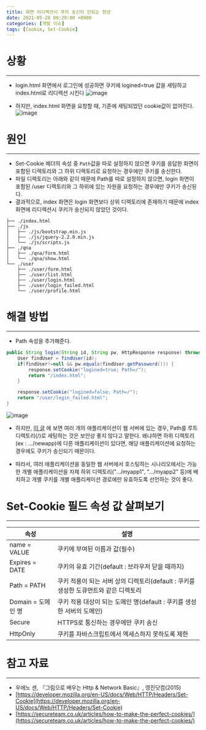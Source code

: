 ```yaml
---
title: 화면 리디렉션시 쿠키 송신이 안되는 현상
date: 2021-05-28 00:29:00 +0900
categories: [개발 이슈]
tags: [Cookie, Set-Cookie]
---
```


# 상황
---
- login.html 화면에서 로그인에 성공하면 쿠키에 logined=true 값을 세팅하고 index.html로 리디렉션 시킨다
![image](https://user-images.githubusercontent.com/64415489/126067313-5d0880e9-3a68-41ad-81bf-c2952b64eeec.png)

- 하지만, index.html 화면을 요청할 때, 기존에 세팅되었던 cookie값이 없어진다.
![image](https://user-images.githubusercontent.com/64415489/126067345-51dae0d2-5025-4c4e-8e52-984372f12152.png)

# 원인
---
- Set-Cookie 헤더의 속성 중 `Path`값을 따로 설정하지 않으면 쿠키를 응답한 화면이 포함된 디렉토리와 그 하위 디렉토리로 요청하는 경우에만 쿠키를 송신한다.
- 파일 디렉토리는 아래와 같이 때문에 Path를 따로 설정하지 않으면, login 화면이 포함된 /user 디렉토리와 그 하위에 있는 자원을 요청하는 경우에만 쿠키가 송신된다.
- 결과적으로, index 화면은 login 화면보다 상위 디렉토리에 존재하기 때문에 index 화면에 리디렉션시 쿠키가 송신되지 않았던 것이다.
```
├── ./index.html
├── ./js
│   ├── ./js/bootstrap.min.js
│   ├── ./js/jquery-2.2.0.min.js
│   └── ./js/scripts.js
├── ./qna
│   ├── ./qna/form.html
│   └── ./qna/show.html
└── ./user
    ├── ./user/form.html
    ├── ./user/list.html
    ├── ./user/login.html
    ├── ./user/login_failed.html
    └── ./user/profile.html
```

# 해결 방법
---
- Path 속성을 추가해준다.
```java
public String login(String id, String pw, HttpResponse response) throws IOException {
    User findUser = findUser(id);
    if(findUser!=null && pw.equals(findUser.getPassword())) {
        response.setCookie("logined=true; Path=/");
        return "/index.html";
    }

    response.setCookie("logined=false; Path=/");
    return "/user/login_failed.html";
}
```

![image](https://user-images.githubusercontent.com/64415489/126068394-179a31d0-5865-4872-abfc-e11ff8033ff8.png)

- 하지만, [이 글](https://secureteam.co.uk/articles/how-to-make-the-perfect-cookies/) 에 보면 여러 개의 애플리케이션이 웹 서버에 있는 경우, Path를 루트 디렉토리(/)로 세팅하는 것은
보안상 좋지 않다고 말한다. 왜냐하면 하위 디렉토리(ex : …/newapp)에 다른 애플리케이션이 있다면, 해당 애플리케이션에 요청하는 경우에도 쿠키가 송신되기 때문이다.

- 따라서, 여러 애플리케이션을 동일한 웹 서버에서 호스팅하는 시나리오에서는 가능한 개별 애플리케이션을 자체 하위 디렉토리("…/myapp1", "…/myapp2" 등)에 배치하고
개별 쿠키를 개별 애플리케이션 경로에만 유효하도록 선언하는 것이 좋다.


# Set-Cookie 필드 속성 값 살펴보기
---

|  속성          |   설명         |
|---------------|---------------|
|name = VALUE    | 쿠키에 부여된 이름과 값(필수) |
|Expires = DATE | 쿠키의 유효 기간(default : 브라우저 닫을 때까지) |
|Path = PATH   | 쿠키 적용이 되는 서버 상의 디렉토리(default : 쿠키를 생성한 도큐먼트와 같은 디렉토리 |
|Domain = 도메인 명| 쿠키 적용 대상이 되는 도메인 명(default : 쿠키를 생성한 서버의 도메인) |
|Secure| HTTPS로 통신하는 경우에만 쿠키 송신|
|HttpOnly| 쿠키를 자바스크립트에서 엑세스하지 못하도록 제한 |


# 참고 자료
---
- 우에노 센, 『그림으로 배우는 Http & Network Basic』, 영진닷컴(2015)
- [https://developer.mozilla.org/en-US/docs/Web/HTTP/Headers/Set-Cookie](https://developer.mozilla.org/en-US/docs/Web/HTTP/Headers/Set-Cookie)
- [https://secureteam.co.uk/articles/how-to-make-the-perfect-cookies/](https://secureteam.co.uk/articles/how-to-make-the-perfect-cookies/)
